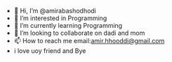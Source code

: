 - 👋 Hi, I’m @amirabashodhodi
- 👀 I’m interested in Programming
- 🌱 I’m currently learning Programming
- 💞️ I’m looking to collaborate on dadi and mom
- 📫 How to reach me email:amir.hhooddi@gmail.com
- i love uoy friend and Bye

<!---
amirabashodhodi/amirabashodhodi is a ✨ special ✨ repository because its `README.md` (this file) appears on your GitHub profile.
You can click the Preview link to take a look at your changes.
--->
